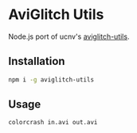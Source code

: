 # AviGlitch Utils

Node.js port of ucnv's [aviglitch-utils](https://github.com/ucnv/aviglitch-utils).

## Installation

```sh
npm i -g aviglitch-utils
```

## Usage

```sh
colorcrash in.avi out.avi
```
